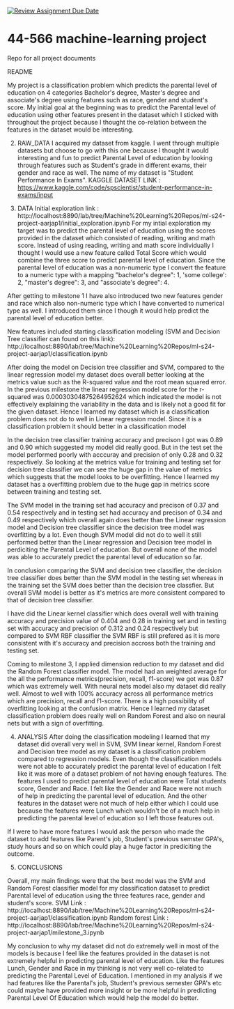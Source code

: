[![Review Assignment Due Date](https://classroom.github.com/assets/deadline-readme-button-24ddc0f5d75046c5622901739e7c5dd533143b0c8e959d652212380cedb1ea36.svg)](https://classroom.github.com/a/7lKBcjfN)
# 44-566 machine-learning project
Repo for all project documents

README

My project is a classification problem which predicts the parental level of education on 4 categories Bachelor's degree, Master's degree and associate's degree using features such as race, gender and student's score. My initial goal at the beginning was to predict the Parental level of education using other features present in the dataset which I sticked with throughout the project because I thought the co-relation between the features in the dataset would be interesting.

2. RAW_DATA
I acquired my dataset from kaggle. I went through multiple datasets but choose to go with this one because I thought it would interesting and fun to predict Parental Level of education by looking through features such as Student's grade in different exams, their gender and race as well. The name of my dataset is "Student Performance In Exams". 
KAGGLE DATASET LINK : https://www.kaggle.com/code/spscientist/student-performance-in-exams/input

3. DATA
Initial exploration link : http://localhost:8890/lab/tree/Machine%20Learning%20Repos/ml-s24-project-aarjap1/initial_exploration.ipynb
For my intial exploration my target was to predict the parental level of education using the scores provided in the dataset which consisted of reading, writing and math score. Instead of using reading, writing and math score individually I thought I would use a new feature called Total Score which would combine the three score to predict parental level of education. Since the parental level of education was a non-numeric type I convert the feature to a numeric type with a mapping "bachelor's degree": 1, 'some college': 2, "master's degree": 3, and "associate's degree": 4.

After getting to milestone 1 I have also introduced two new features gender and race which also non-numeric type which I have converted to numerical type as well. I introduced them since I though it would help predict the parental level of education better.

New features included starting classification modeling (SVM and Decision Tree classifier can found on this link): http://localhost:8890/lab/tree/Machine%20Learning%20Repos/ml-s24-project-aarjap1/classification.ipynb

After doing the model on Decision tree classifier and SVM, compared to the linear regression model my dataset does overall better looking at the metrics value such as the R-squared value and the root mean squared error. In the previous milestone the linear regression model score for the r-squared was 0.00030304875264952624 which indicated the model is not effectively explaining the variability in the data and is likely not a good fit for the given dataset. Hence I learned my dataset which is a classification problem does not do to well in Linear regression model. Since it is a classification problem it should better in a classification model

In the decision tree classifier training accuracy and precison I got was 0.89 and 0.90 which suggested my model did really good. But in the test set the model performed poorly with acccuray and precision of only 0.28 and 0.32 respectively. So looking at the metrics value for training and testing set for decision tree classifier we can see the huge gap in the value of metrics which suggests that the model looks to be overfitting. Hence I learned my dataset has a overfitting problem due to the huge gap in metrics score between training and testing set.

The SVM model in the training set had accuracy and precison of 0.37 and 0.54 respectively and in testing set had accuracy and precison of 0.34 and 0.49 respectively which overall again does better than the Linear regression model and Decision tree classifier since the decision tree model was overfitting by a lot. Even though SVM model did not do to well it still performed better than the Linear regression and Decision tree model in perdiciting the Parental Level of education. But overall none of the model was able to accurately predict the parental level of education so far.

In conclusion comparing the SVM and decision tree classifier, the decision tree classifier does better than the SVM model in the testing set whereas in the training set the SVM does better than the decision tree classfier. But overall SVM model is better as it's metrics are more consistent compared to that of decision tree classifier.

I have did the Linear kernel classifier which does overall well with training accuracy and precision value of 0.404 and 0.28 in training set and in testing set with accuracy and precision of 0.312 and 0.24 respectively but compared to SVM RBF classifier the SVM RBF is still prefered as it is more consistent with it's accuracy and precision accross both the training and testing set.

Coming to milestone 3, I applied dimension reduction to my dataset and did the Random Forest classifier model. The model had an weighted average for the all the performance metrics(precision, recall, f1-score) we got was 0.87 which was extremely well. With neural nets model also my dataset did really well. Almost to well with 100% accuracy across all performance metrics which are precision, recall and f1-score. There is a high possibility of overfitting looking at the confusion matrix. Hence I learned my dataset classification problem does really well on Random Forest and also on neural nets but with a sign of overfitting.

4. ANALYSIS
After doing the classification modeling I learned that my dataset did overall very well in SVM, SVM linear kernel, Random Forest and Decision tree model as my dataset is a classification problem compared to regression models. Even though the classification models were not able to accurately predict the parental level of education I felt like it was more of a dataset problem of not having enough features. The features I used to predict parental level of education were Total students score, Gender and Race. I felt like the Gender and Race were not much of help in predicting the parental level of education. And the other features in the dataset were not much of help either which I could use because the features were Lunch which wouldn't be of a much help in predicting the parental level of education so I left those features out.

If I were to have more features I would ask the person who made the dataset to add features like Parent's job, Student's previous semster GPA's, study hours and so on which could play a huge factor in prediciting the outcome.

5. CONCLUSIONS

Overall, my main findings were that the best model was the SVM and Random Forest classifier model for my classification dataset to predict Parental level of education using the three features race, gender and student's score. 
SVM Link : http://localhost:8890/lab/tree/Machine%20Learning%20Repos/ml-s24-project-aarjap1/classification.ipynb
Random forest Link : http://localhost:8890/lab/tree/Machine%20Learning%20Repos/ml-s24-project-aarjap1/milestone_3.ipynb

My conclusion to why my dataset did not do extremely well in most of the models is because I feel like the features provided in the dataset is not extremely helpful in predicting parental level of education. Like the features Lunch, Gender and Race in my thinking is not very well co-related to predicting the Parental Level of Education. I mentioned in my analysis if we had features like the Parental's job, Student's previous semester GPA's etc could maybe have provided more insight or be more helpful in predicting Parental Level Of Education which would help the model do better.
